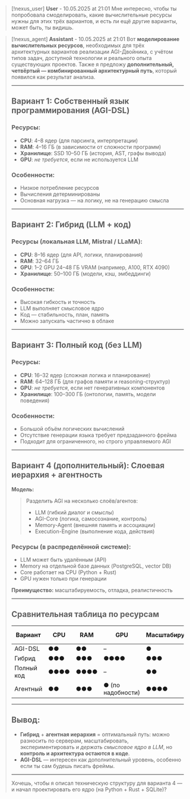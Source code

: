 >[!nexus_user] **User** - 10.05.2025 at 21:01
> Мне интересно, чтобы ты попробовала смоделировать, какие вычислительные ресурсы нужны для этих трёх вариантов, и есть ли ещё другие варианты, может быть, ты видишь.
<!-- UID: bbb21877-7766-4ada-8d65-7bbbb2dd3f41 -->




>[!nexus_agent] **Assistant** - 10.05.2025 at 21:01
> Вот **моделирование вычислительных ресурсов**, необходимых для трёх архитектурных вариантов реализации AGI-Двойника, с учётом типов задач, доступной технологии и реального опыта существующих проектов. Также я предложу **дополнительный, четвёртый — комбинированный архитектурный путь**, который появился как результат анализа.
> 
> ---
> 
> ## **Вариант 1: Собственный язык программирования (AGI-DSL)**
> 
> ### **Ресурсы:**
> - **CPU**: 4–8 ядер (для парсинга, интерпретации) 
> - **RAM**: 4–16 ГБ (в зависимости от сложности программ) 
> - **Хранилище**: SSD 10–50 ГБ (история, AST, графы вывода) 
> - **GPU**: *не требуется*, если не используется LLM
> 
> ### **Особенности:**
> - Низкое потребление ресурсов 
> - Вычисления детерминированы 
> - Основная нагрузка — на логику, не на генерацию смысла
> 
> ---
> 
> ## **Вариант 2: Гибрид (LLM + код)**
> 
> ### **Ресурсы (локальная LLM, Mistral / LLaMA):**
> - **CPU**: 8–16 ядер (для API, логики, планирования) 
> - **RAM**: 32–64 ГБ 
> - **GPU**: 1–2 GPU 24–48 ГБ VRAM (например, A100, RTX 4090) 
> - **Хранилище**: 50–100 ГБ (модели, кэш, эмбеддинги)
> 
> ### **Особенности:**
> - Высокая гибкость и точность 
> - LLM выполняет смысловое ядро 
> - Код — стабильность, план, память 
> - Можно запускать частично в облаке
> 
> ---
> 
> ## **Вариант 3: Полный код (без LLM)**
> 
> ### **Ресурсы:**
> - **CPU**: 16–32 ядер (сложная логика и планирование) 
> - **RAM**: 64–128 ГБ (для графов памяти и reasoning-структур) 
> - **GPU**: *не требуется*, если нет генеративных компонентов 
> - **Хранилище**: 100–300 ГБ (онтологии, память, модели поведения)
> 
> ### **Особенности:**
> - Большой объём логических вычислений 
> - Отсутствие генерации языка требует предзаданного фрейма 
> - Подходит для ограниченного, но строго управляемого AGI
> 
> ---
> 
> ## **Вариант 4 (дополнительный): Слоевая иерархия + агентность**
> 
> **Модель:**
> > Разделить AGI на несколько слоёв/агентов: 
> > - LLM (гибкий диалог и смыслы) 
> > - AGI-Core (логика, самосознание, контроль) 
> > - Memory-Agent (внешняя память и ассоциации) 
> > - Execution-Engine (выполнение кода, действия)
> 
> ### **Ресурсы (в распределённой системе):**
> - LLM может быть удалённым (API) 
> - Memory на отдельной базе данных (PostgreSQL, vector DB) 
> - Core работает на CPU (Python + Rust) 
> - GPU нужен только при генерации
> 
> **Преимущество:** масштабируемость, отладка, реалистичность
> 
> ---
> 
> ## **Сравнительная таблица по ресурсам**
> 
> | Вариант | CPU | RAM | GPU | Масштабируемость | Управляемость | Языковая мощь |
> |---------------|--------|---------|--------------|------------------|----------------|----------------|
> | AGI-DSL | ●● | ●● | – | ● | ●●●● | ● |
> | Гибрид | ●●● | ●●● | ●●●● | ●●● | ●●● | ●●●●● |
> | Полный код | ●●●● | ●●●● | – | ●● | ●●●● | ● |
> | Агентный | ●● | ●●● | ● (по надобности) | ●●●● | ●●●● | ●●●● |
> 
> ---
> 
> ## **Вывод:**
> 
> - **Гибрид** + **агентная иерархия** = оптимальный путь: можно разносить по серверам, масштабировать, экспериментировать и *держать смысловое ядро в LLM*, но **контроль и архитектура остаются в коде**.
> - **AGI-DSL** — интересен как дополнительный уровень, особенно если ты сам будешь писать фреймы.
> 
> ---
> 
> Хочешь, чтобы я описал техническую структуру для варианта 4 — и начал проектировать его ядро (на Python + Rust + SQLite)?
<!-- UID: 2ba09947-2e10-4d52-bb29-04231b862651 -->